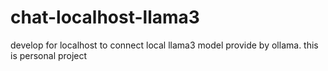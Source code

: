 # chat-localhost-llama3
develop for localhost to connect local llama3 model provide by ollama. this is personal project